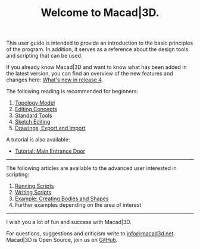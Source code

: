 ﻿---
uid: d7fa988c-877d-45b0-9a69-67414b24767e
title: Welcome to Macad|3D.
---
This user guide is intended to provide an introduction to the basic principles of the program. In addition, it serves as a reference about the design tools and scripting that can be used.

If you already know Macad\|3D and want to know what has been added in the latest version, you can find an overview of the new features and changes here: [What's new in release 4](xref:0aa98281-d673-4261-af37-cee77ada8add).

The following reading is recommended for beginners:
1. [Topology Model](xref:980d397f-67bc-4874-a24d-42cc80029ef6)
2. [Editing Concepts](xref:34c0454a-7e8a-4850-8b6c-462d89f4ccfe)
3. [Standard Tools](xref:e0d6ed71-f1fa-481b-94b4-c7f76591b1b4)
4. [Sketch Editing](xref:0dc12d15-5450-460c-909b-f25ed1cf4b7e)
5. [Drawings, Export and Import](xref:0c834add-faf4-48f0-a8c3-e6dce411774c)

A tutorial is also available:
* [Tutorial: Main Entrance Door](xref:cb109114-b7bd-40be-bb3a-ce7e0fbe0974)

---

The following articles are available to the advanced user interested in scripting:
1. [Running Scripts](xref:0857be7d-eabe-40e1-bda3-a3415b29a4cd)
2. [Writing Scripts](xref:dbef1051-1ced-4b54-89a5-64c02de1722d)
3. [Example: Creating Bodies and Shapes](xref:cb7fcf59-b5d0-42c4-938e-e8cdbe3edd05)
4. Further examples depending on the area of interest

---

I wish you a lot of fun and success with Macad\|3D.

For questions, suggestions and criticism write to [info@macad3d.net](mailto:info@macad3d.net).
Macad\|3D is Open Source, join us on [GitHub](https://github.com/Macad3D/Macad3D).
